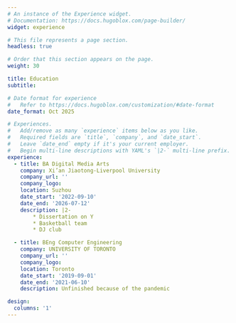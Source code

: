 ```yaml
---
# An instance of the Experience widget.
# Documentation: https://docs.hugoblox.com/page-builder/
widget: experience

# This file represents a page section.
headless: true

# Order that this section appears on the page.
weight: 30

title: Education
subtitle:

# Date format for experience
#   Refer to https://docs.hugoblox.com/customization/#date-format
date_format: Oct 2025

# Experiences.
#   Add/remove as many `experience` items below as you like.
#   Required fields are `title`, `company`, and `date_start`.
#   Leave `date_end` empty if it's your current employer.
#   Begin multi-line descriptions with YAML's `|2-` multi-line prefix.
experience:
  - title: BA Digital Media Arts
    company: Xi’an Jiaotong-Liverpool University
    company_url: ''
    company_logo: 
    location: Suzhou
    date_start: '2022-09-10'
    date_end: '2026-07-12'
    description: |2-
        * Dissertation on Y
        * Basketball team
        * DJ club

  - title: BEng Computer Engineering
    company: UNIVERSITY OF TORONTO
    company_url: ''
    company_logo: 
    location: Toronto
    date_start: '2019-09-01'
    date_end: '2021-06-10'
    description: Unfinished because of the pandemic

design:
  columns: '1'
---
```

